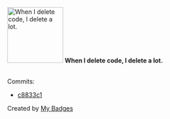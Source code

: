 <img src="https://my-badges.github.io/my-badges/mass-delete-commit.png" alt="When I delete code, I delete a lot." title="When I delete code, I delete a lot." width="128">
<strong>When I delete code, I delete a lot.</strong>
<br><br>

Commits:

- <a href="https://github.com/gitpod-samples/gitpodflix-demo/commit/c8833c1ced88c836c29ae07ba5e2935e6bbf15c2">c8833c1</a>


Created by <a href="https://github.com/my-badges/my-badges">My Badges</a>